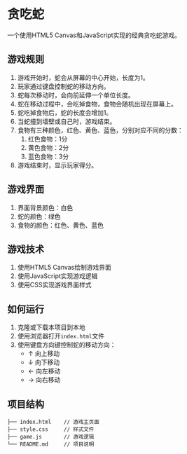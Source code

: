 # 贪吃蛇

一个使用HTML5 Canvas和JavaScript实现的经典贪吃蛇游戏。

## 游戏规则

1. 游戏开始时，蛇会从屏幕的中心开始，长度为1。
2. 玩家通过键盘控制蛇的移动方向。
3. 蛇每次移动时，会向前延伸一个单位长度。
4. 蛇在移动过程中，会吃掉食物，食物会随机出现在屏幕上。
5. 蛇吃掉食物后，蛇的长度会增加1。
6. 当蛇撞到墙壁或自己时，游戏结束。
7. 食物有三种颜色，红色、黄色、蓝色，分别对应不同的分数：
   1. 红色食物：1分
   2. 黄色食物：2分
   3. 蓝色食物：3分
8. 游戏结束时，显示玩家得分。

## 游戏界面

1. 界面背景颜色：白色
2. 蛇的颜色：绿色
3. 食物的颜色：红色、黄色、蓝色

## 游戏技术

1. 使用HTML5 Canvas绘制游戏界面
2. 使用JavaScript实现游戏逻辑
3. 使用CSS实现游戏界面样式

## 如何运行

1. 克隆或下载本项目到本地
2. 使用浏览器打开`index.html`文件
3. 使用键盘方向键控制蛇的移动方向：
   - ↑ 向上移动
   - ↓ 向下移动
   - ← 向左移动
   - → 向右移动

## 项目结构

```
├── index.html    // 游戏主页面
├── style.css     // 样式文件
├── game.js       // 游戏逻辑
└── README.md     // 项目说明
```


